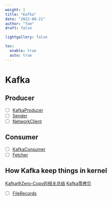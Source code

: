 ```yaml
---
weight: 1
title: "Kafka"
date: "2022-08-21"
author: "Tom"
draft: false

lightgallery: false

toc:
  enable: true
  auto: true
---
```


# Kafka

## Producer

- [ ] [KafkaProducer](https://github.com/ymlai87416-oss/kafka/blob/150fd5b0b18c4761d8f7d7ba9a480aa9f622024f/clients/src/main/java/org/apache/kafka/clients/producer/KafkaProducer.java#L469)
- [ ] [Sender](https://github.com/ymlai87416-oss/kafka/blob/trunk/clients/src/main/java/org/apache/kafka/clients/producer/internals/Sender.java)
- [ ] [NetworkClient](https://github.com/ymlai87416-oss/kafka/blob/trunk/clients/src/main/java/org/apache/kafka/clients/NetworkClient.java)

## Consumer
- [ ] [KafkaConsumer](https://github.com/ymlai87416-oss/kafka/blob/trunk/clients/src/main/java/org/apache/kafka/clients/consumer/KafkaConsumer.java)
- [ ] [Fetcher](https://github.com/ymlai87416-oss/kafka/blob/trunk/clients/src/main/java/org/apache/kafka/clients/consumer/internals/Fetcher.java)

## How Kafka keep things in kernel

[Kafka中Zero-Copy的相关总结](https://blog.csdn.net/funnyrand/article/details/125513774)
[Kafka零拷贝](https://zhuanlan.zhihu.com/p/78335525)

- [ ] [FileRecords](https://github.com/ymlai87416-oss/kafka/blob/150fd5b0b18c4761d8f7d7ba9a480aa9f622024f/clients/src/main/java/org/apache/kafka/common/record/FileRecords.java#L294)


